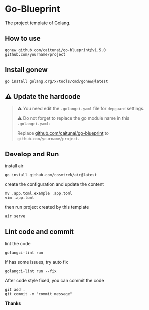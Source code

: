 # Go-Blueprint
The project template of Golang.

## How to use
```shell
gonew github.com/caitunai/go-blueprint@v1.5.0 github.com/yourname/project
```

## Install gonew
```shell
go install golang.org/x/tools/cmd/gonew@latest
```

## ⚠️ Update the hardcode
> ⚠️ You need edit the `.golangci.yaml` file for `depguard` settings.
> 
> ⚠️ Do not forget to replace the go module name in this `.golangci.yaml`:
> 
> Replace [github.com/caitunai/go-blueprint](https://github.com/caitunai/go-blueprint/blob/main/.golangci.yaml#L79) to `github.com/yourname/project`.

## Develop and Run
install air
```shell
go install github.com/cosmtrek/air@latest
```
create the configuration and update the content
```shell
mv .app.toml.example .app.toml
vim .app.toml
```
then run project created by this template
```shell
air serve
```

## Lint code and commit
lint the code
```shell
golangci-lint run
```

If has some issues, try auto fix

```shell
golangci-lint run --fix
```

After code style fixed, you can commit the code
```shell
git add .
git commit -m "commit_message"
```

**Thanks**
